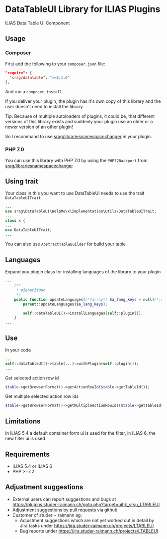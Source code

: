 # DataTableUI Library for ILIAS Plugins

ILIAS Data Table UI Component

## Usage

### Composer
First add the following to your `composer.json` file:
```json
"require": {
  "srag/datatable": ">=0.1.0"
},
```
And run a `composer install`.

If you deliver your plugin, the plugin has it's own copy of this library and the user doesn't need to install the library.

Tip: Because of multiple autoloaders of plugins, it could be, that different versions of this library exists and suddenly your plugin use an older or a newer version of an other plugin!

So I recommand to use [srag/librariesnamespacechanger](https://packagist.org/packages/srag/librariesnamespacechanger) in your plugin.

### PHP 7.0
You can use this library with PHP 7.0 by using the `PHP72Backport` from [srag/librariesnamespacechanger](https://packagist.org/packages/srag/librariesnamespacechanger)

## Using trait
Your class in this you want to use DataTableUI needs to use the trait `DataTableUITrait`
```php
...
use srag\DataTableUI\HelpMe\x\Implementation\Utils\DataTableUITrait;
...
class x {
...
use DataTableUITrait;
...
```

You can also use `AbstractTableBuilder` for build your table

## Languages
Expand you plugin class for installing languages of the library to your plugin
```php
...
	/**
     * @inheritDoc
     */
    public function updateLanguages(/*?array*/ $a_lang_keys = null)/*:void*/ {
		parent::updateLanguages($a_lang_keys);

		self::dataTableUI()->installLanguages(self::plugin());
	}
...
```

## Use
In your code
```php
...
self::dataTableUI()->table(...)->withPlugin(self::plugin());
...
```

Get selected action row id
```php
$table->getBrowserFormat()->getActionRowId($table->getTableId());
```

Get multiple selected action row ids
```php
$table->getBrowserFormat()->getMultipleActionRowIds($table->getTableId());
```

## Limitations
In ILIAS 5.4 a default container form ui is used for the filter, in ILIAS 6, the new filter ui is used

## Requirements
* ILIAS 5.4 or ILIAS 6
* PHP >=7.2

## Adjustment suggestions
* External users can report suggestions and bugs at https://plugins.studer-raimann.ch/goto.php?target=uihk_srsu_LTABLEUI
* Adjustment suggestions by pull requests via github
* Customer of studer + raimann ag: 
	* Adjustment suggestions which are not yet worked out in detail by Jira tasks under https://jira.studer-raimann.ch/projects/LTABLEUI
	* Bug reports under https://jira.studer-raimann.ch/projects/LTABLEUI
